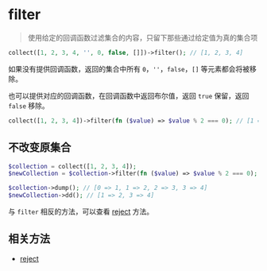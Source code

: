 # filter

> 使用给定的回调函数过滤集合的内容，只留下那些通过给定值为真的集合项

```php
collect([1, 2, 3, 4, '', 0, false, []])->filter(); // [1, 2, 3, 4]
```

如果没有提供回调函数，返回的集合中所有 `0`，`''`，`false`，`[]` 等元素都会将被移除。

也可以提供对应的回调函数，在回调函数中返回布尔值，返回 `true` 保留，返回 `false` 移除。

```php
collect([1, 2, 3, 4])->filter(fn ($value) => $value % 2 === 0); // [1 => 2, 3 => 4]
```

## 不改变原集合

```php
$collection = collect([1, 2, 3, 4]);
$newCollection = $collection->filter(fn ($value) => $value % 2 === 0);

$collection->dump(); // [0 => 1, 1 => 2, 2 => 3, 3 => 4]
$newCollection->dd(); // [1 => 2, 3 => 4]
```

与 `filter` 相反的方法，可以查看 [reject](reject.md) 方法。

## 相关方法

- [reject](reject.md)